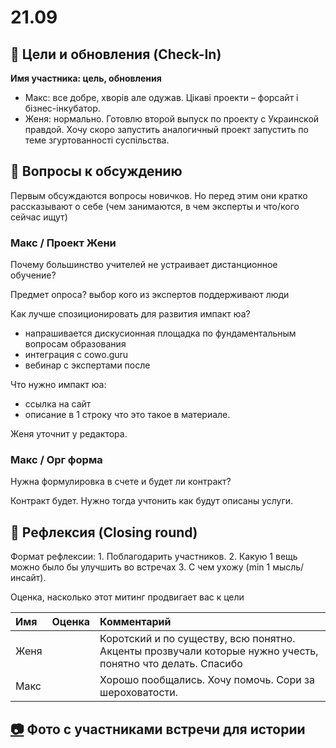 # 21.09

## 🎯 Цели и обновления \(Check-In\) <a id="celi-i-apdeity"></a>

**Имя участника: цель, обновления**

* Макс: все добре, хворів але одужав. Цікаві проекти – форсайт і бізнес-інкубатор.
* Женя: нормально. Готовлю второй выпуск по проекту с Украинской правдой. Хочу скоро запустить аналогичный проект запустить по теме згуртованності суспільства.

## 📝 Вопросы к обсуждению <a id="voprosy"></a>

Первым обсуждаются вопросы новичков. Но перед этим они кратко рассказывают о себе \(чем занимаются, в чем эксперты и что/кого сейчас ищут\)

### Макс / Проект Жени

Почему большинство учителей не устраивает дистанционное обучение?

Предмет опроса? выбор кого из экспертов поддерживают люди

Как лучше спозиционировать для развития импакт юа?

* напрашивается дискусионная площадка по фундаментальным вопросам образования
* интеграция с cowo.guru
* вебинар с экспертами после

Что нужно импакт юа:

* ссылка на сайт
* описание в 1 строку что это такое в материале.

Женя уточнит у редактора.

### Макс / Орг форма

Нужна формулировка в счете и будет ли контракт?

Контракт будет. Нужно тогда учтонить как будут описаны услуги. 

## 🤔 Рефлексия \(Closing round\) <a id="refleksiya"></a>

Формат рефлексии: 1. Поблагодарить участников. 2. Какую 1 вещь можно было бы улучшить во встречах 3. С чем ухожу \(min 1 мысль/инсайт\).

Оценка, насколько этот митинг продвигает вас к цели

| Имя | Оценка | Комментарий |
| :--- | :--- | :--- |
| Женя |  | Коротский и по существу, всю понятно. Акценты прозвучали которые нужно учесть, понятно что делать. Спасибо |
| Макс |  | Хорошо пообщались. Хочу помочь. Сори за шероховатости. |

## [📷](https://emojipedia.org/camera/) Фото с участниками встречи для истории

